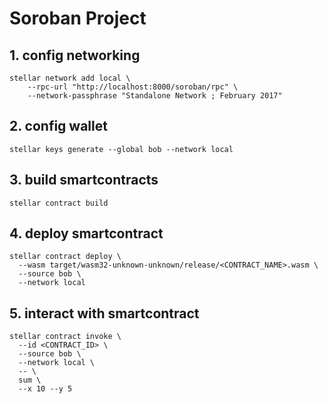 # Soroban Project

## 1. config networking

```
stellar network add local \
    --rpc-url "http://localhost:8000/soroban/rpc" \
    --network-passphrase "Standalone Network ; February 2017"
```

## 2. config wallet

```
stellar keys generate --global bob --network local
```

## 3. build smartcontracts

```
stellar contract build
```

## 4. deploy smartcontract

```
stellar contract deploy \
  --wasm target/wasm32-unknown-unknown/release/<CONTRACT_NAME>.wasm \
  --source bob \
  --network local
```

## 5. interact with smartcontract

```
stellar contract invoke \
  --id <CONTRACT_ID> \
  --source bob \
  --network local \
  -- \
  sum \
  --x 10 --y 5
```
